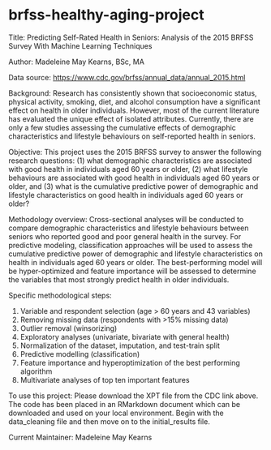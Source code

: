 # brfss-healthy-aging-project

Title: Predicting Self-Rated Health in Seniors: Analysis of the 2015 BRFSS Survey With Machine Learning Techniques

Author: Madeleine May Kearns, BSc, MA

Data source: https://www.cdc.gov/brfss/annual_data/annual_2015.html 

Background: Research has consistently shown that socioeconomic status, physical activity, smoking, diet, and alcohol 
consumption have a significant effect on health in older individuals. However, most of the current literature has evaluated 
the unique effect of isolated attributes. Currently, there are only a few studies assessing the cumulative effects 
of demographic characteristics and lifestyle behaviours on self-reported health in seniors. 

Objective: This project uses the 2015 BRFSS survey to answer the following research questions: 
(1) what demographic characteristics are associated with good health in individuals aged 60 years or older, 
(2) what lifestyle behaviours are associated with good health in individuals aged 60 years or older, and 
(3) what is the cumulative predictive power of demographic and lifestyle characteristics on good health 
in individuals aged 60 years or older? 

Methodology overview: Cross-sectional analyses will be conducted to compare demographic characteristics and lifestyle behaviours 
between seniors who reported good and poor general health in the survey. For predictive modeling, classification approaches will be 
used to assess the cumulative predictive power of demographic and lifestyle characteristics on health in individuals aged 60 years 
or older. The best-performing model will be hyper-optimized and feature importance will be assessed to determine the variables 
that most strongly predict health in older individuals. 

Specific methodological steps: 
1) Variable and respondent selection (age > 60 years and 43 variables)
2) Removing missing data (respondents with >15% missing data)
3) Outlier removal (winsorizing)
4) Exploratory analyses (univariate, bivariate with general health)
5) Normalization of the dataset, imputation, and test-train split
6) Predictive modelling (classification)
7) Feature importance and hyperoptimization of the best performing algorithm 
8) Multivariate analyses of top ten important features

To use this project: Please download the XPT file from the CDC link above. The code has been placed in an RMarkdown
document which can be downloaded and used on your local environment. Begin with the data_cleaning file and then move on to the 
initial_results file. 

Current Maintainer: Madeleine May Kearns
